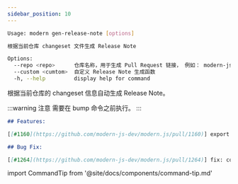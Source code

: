 ```yaml
---
sidebar_position: 10
---
```


```bash
Usage: modern gen-release-note [options]

根据当前仓库 changeset 文件生成 Release Note

Options:
  --repo <repo>      仓库名称，用于生成 Pull Request 链接， 例如： modern-js-dev/modern.js
  --custom <cumtom>  自定义 Release Note 生成函数
  -h, --help         display help for command
```

根据当前仓库的 changeset 信息自动生成 Release Note。

:::warning 注意
需要在 bump 命令之前执行。
:::

``` markdown
## Features:

[[#1160](https://github.com/modern-js-dev/modern.js/pull/1160)] export ExecaError type -- targeral

## Bug Fix:

[[#1264](https://github.com/modern-js-dev/modern.js/pull/1264)] fix: conventional router app use App.init not work -- Belinda Cao

```

import CommandTip from '@site/docs/components/command-tip.md'

<CommandTip />
